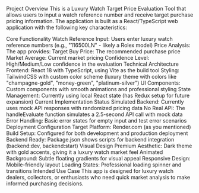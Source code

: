 Project Overview
This is a Luxury Watch Target Price Evaluation Tool that allows users to input a watch reference number and receive target purchase pricing information. The application is built as a React/TypeScript web application with the following key characteristics:

Core Functionality
Watch Reference Input: Users enter luxury watch reference numbers (e.g., "116500LN" - likely a Rolex model)
Price Analysis: The app provides:
Target Buy Price: The recommended purchase price
Market Average: Current market pricing
Confidence Level: High/Medium/Low confidence in the evaluation
Technical Architecture
Frontend: React 18 with TypeScript, using Vite as the build tool
Styling: TailwindCSS with custom color scheme (luxury theme with colors like "champagne-gold", "money-green", "platinum-silver")
UI Components: Custom components with smooth animations and professional styling
State Management: Currently using local React state (has Redux setup for future expansion)
Current Implementation Status
Simulated Backend: Currently uses mock API responses with randomized pricing data
No Real API: The handleEvaluate function simulates a 2.5-second API call with mock data
Error Handling: Basic error states for empty input and test error scenarios
Deployment Configuration
Target Platform: Render.com (as you mentioned)
Build Setup: Configured for both development and production deployment
Backend Ready: Package.json shows scripts for backend integration (backend:dev, backend:start)
Visual Design
Premium Aesthetic: Dark theme with gold accents, giving it a luxury watch market feel
Animated Background: Subtle floating gradients for visual appeal
Responsive Design: Mobile-friendly layout
Loading States: Professional loading spinner and transitions
Intended Use Case
This app is designed for luxury watch dealers, collectors, or enthusiasts who need quick market analysis to make informed purchasing decisions.
